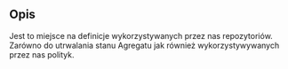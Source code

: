 ## Opis

Jest to miejsce na definicje wykorzystywanych przez nas repozytoriów. Zarówno do utrwalania stanu Agregatu jak również wykorzystywywanych przez nas polityk.
